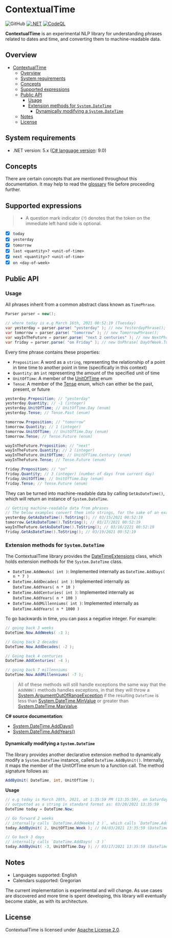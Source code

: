 # ContextualTime
![GitHub](https://img.shields.io/github/license/neoncitylights/ContextualTime)
[![.NET](https://github.com/neoncitylights/ContextualTime/actions/workflows/dotnet.yml/badge.svg)](https://github.com/neoncitylights/ContextualTime/actions/workflows/dotnet.yml)
[![CodeQL](https://github.com/neoncitylights/ContextualTime/actions/workflows/codeql-analysis.yml/badge.svg)](https://github.com/neoncitylights/ContextualTime/actions/workflows/codeql-analysis.yml)

**ContextualTime** is an experimental NLP library for understanding phrases related to dates and time, and converting them to machine-readable data.

## Overview
- [ContextualTime](#contextualtime)
	- [Overview](#overview)
	- [System requirements](#system-requirements)
	- [Concepts](#concepts)
	- [Supported expressions](#supported-expressions)
	- [Public API](#public-api)
		- [Usage](#usage)
		- [Extension methods for `System.DateTime`](#extension-methods-for-systemdatetime)
			- [Dynamically modifying a `System.DateTime`](#dynamically-modifying-a-systemdatetime)
	- [Notes](#notes)
	- [License](#license)

## System requirements
* .NET version: 5.x ([C# language version](https://docs.microsoft.com/en-us/dotnet/csharp/language-reference/configure-language-version#defaults): 9.0)

## Concepts
There are certain concepts that are mentioned throughout this documentation. It may help to read the [glossary](./GLOSSARY.md) file before proceeding further. 

## Supported expressions
> * A question mark indicator (`?`) denotes that the token on the immediate left hand side is optional.

 - [x] `today`
 - [x] `yesterday`
 - [x] `tomorrow`
 - [x] `last <quantity>? <unit-of-time>`
 - [x] `next <quantity>? <unit-of-time>`
 - [x] `on <day-of-week>`

## Public API
### Usage
All phrases inherit from a common abstract class known as `TimePhrase`.

```c#
Parser parser = new();

// where today is e.g March 16th, 2021 00:52:19 (Tuesday)
var yesterday = parser.parse( "yesterday" ); // new YesterdayPhrase();
var tomorrow = parser.parse( "tomorrow" ); // new TomorrowPhrase();
var wayInTheFuture = parser.parse( "next 2 centuries" ); // new NextPhrase( 2, UnitOfTime.Century );
var friday = parser.parse( "on Friday" ); // new OnPhrase( DayOfWeek.Tuesday, DayOfWeek.Friday );
```

Every time phrase contains these properties:
 - `Preposition`: A word as a `string`, representing the relationship of a point in time time to another point in time (specifically in this context)
 - `Quantity`: an `int` representing the amount of the specified unit of time
 - `UnitOfTime`: A member of the [UnitOfTime](./src/ContextualTime/UnitOfTime.cs) enum 
 - `Tense`: A member of the [Tense](./src/ContextualTime/Tense.cs) enum, which can either be the past, present, or future
```c#
yesterday.Preposition; // "yesterday"
yesterday.Quantity; // -1 (integer)
yesterday.UnitOfTime; // UnitOfTime.Day (enum)
yesterday.Tense; // Tense.Past (enum)

tomorrow.Preposition; // "tomorrow"
tomorrow.Quantity; // 1 (integer)
tomorrow.UnitOfTime; // UnitOfTime.Day (enum)
tomorrow.Tense; // Tense.Future (enum)

wayInTheFuture.Preposition; // "next"
wayInTheFuture.Quantity; // 2 (integer)
wayInTheFuture.UnitOfTime; // UnitOfTime.Century (enum)
wayInTheFuture.Tense; // Tense.Future (enum)

friday.Preposition; // "on"
friday.Quantity; // 3 (integer) (number of days from current day)
friday.UnitOfTime; // UnitOfTime.Day (enum)
friday.Tense; // Tense.Future (enum)
```

They can be turned into machine-readable data by calling
`GetAsDateTime()`, which will return an instance of `System.DateTime`.
```c#
// Getting machine-readable data from phrases
// The below examples convert them into strings, for the sake of an example
yesterday.GetAsDateTime().ToString(); // 03/15/2021 00:52:19
tomorrow.GetAsDateTime().ToString(); // 03/17/2021 00:52:19
wayInTheFuture.GetAsDateTime().ToString(); // 03/16/2221 00:52:19
friday.GetAsDateTime().ToString(); // 03/19/2021 00:52:19
```

### Extension methods for `System.DateTime`
The ContextualTime library provides the [DateTimeExtensions](./src/ContextualTime/DateTimeExtensions.cs) class, which holds extension methods for the `System.DateTime` class.
 * `DateTime.AddWeeks( int )`: Implemented internally as `DateTime.AddDays( n * 7 )`
 * `DateTime.AddDecades( int )`: Implemented internally as `DateTime.AddYears( n * 10 )`
 * `DateTime.AddCenturies( int )`: Implemented internally as `DateTime.AddYears( n * 100 )`
 * `DateTime.AddMillenniums( int )`: Implemented internally as `DateTime.AddYears( n * 1000 )`

To go backwards in time, you can pass a negative integer. For example:
```c#
// going back 3 weeks
DateTime.Now.AddWeeks( -3 );

// Going back 2 decades
DateTime.Now.AddDecades( -2 );

// Going back 4 centuries
DateTime.AddCenturies( -4 );

// going back 7 millenniums
DateTime.Now.AddMillenniums( -7 ); 
```
> All of these methods will still handle exceptions the same way that the `AddNNN()` methods handles exceptions, in that they will throw a [System.ArgumentOutOfRangeException](https://docs.microsoft.com/en-us/dotnet/api/system.argumentoutofrangeexception?view=net-5.0) if the resulting `DateTime` is less than [System.DateTime.MinValue](https://docs.microsoft.com/en-us/dotnet/api/system.datetime.minvalue?view=net-5.0) or greater than [System.DateTime.MaxValue](https://docs.microsoft.com/en-us/dotnet/api/system.datetime.maxvalue?view=net-5.0).

**C# source documentation**:
 * [System.DateTime.AddDays()](https://docs.microsoft.com/en-us/dotnet/api/system.datetime.adddays?view=net-5.0)
 * [System.DateTime.AddYears()](https://docs.microsoft.com/en-us/dotnet/api/system.datetime.addyears?view=net-5.0)

#### Dynamically modifying a `System.DateTime`
The library provides another declarative extension method to dynamically modify a `System.DateTime` instance, called `DateTime.AddByUnit()`. Internally, it maps the member of the UnitOfTime enum to a function call. The method signature follows as:
```c#
AddByUnit( DateTime, int, UnitOfTime );
```
**Usage**
```c#
// e.g today is March 20th, 2021, at 1:35:59 PM (13:35:59), on Saturday
// outputted as a string in standard format as: 03/20/2021 13:35:59
DateTime today = DateTime.Now;

// Go forward 2 weeks
// internally calls `DateTime.AddWeeks( 2 )`, which calls `DateTime.AddDays( 14 )`
today.AddByUnit( 2, UnitOfTime.Week ); // 04/03/2021 13:35:59 (DateTime instance)

// Go back 3 days
// internally calls `DateTime.AddDays( -3 )`
today.AddByUnit( -3, UnitOfTime.Day ); // 03/17/2021 13:35:59 (DateTime instance)
```

## Notes
 * Languages supported: English
 * Calendars supported: Gregorian

The current implementation is experimental and will change. As use cases are discovered and more time is spent developing, this library will eventually become stable, as with its architecture.

## License
ContextualTime is licensed under [Apache License 2.0](/LICENSE).
